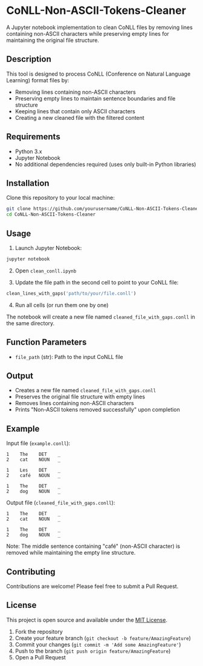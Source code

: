 # CoNLL-Non-ASCII-Tokens-Cleaner

A Jupyter notebook implementation to clean CoNLL files by removing lines containing non-ASCII characters while preserving empty lines for maintaining the original file structure.

## Description

This tool is designed to process CoNLL (Conference on Natural Language Learning) format files by:
- Removing lines containing non-ASCII characters
- Preserving empty lines to maintain sentence boundaries and file structure
- Keeping lines that contain only ASCII characters
- Creating a new cleaned file with the filtered content

## Requirements

- Python 3.x
- Jupyter Notebook
- No additional dependencies required (uses only built-in Python libraries)

## Installation

Clone this repository to your local machine:

```bash
git clone https://github.com/yourusername/CoNLL-Non-ASCII-Tokens-Cleaner.git
cd CoNLL-Non-ASCII-Tokens-Cleaner
```

## Usage

1. Launch Jupyter Notebook:
```bash
jupyter notebook
```

2. Open `clean_conll.ipynb`

3. Update the file path in the second cell to point to your CoNLL file:
```python
clean_lines_with_gaps('path/to/your/file.conll')
```

4. Run all cells (or run them one by one)

The notebook will create a new file named `cleaned_file_with_gaps.conll` in the same directory.

## Function Parameters

- `file_path` (str): Path to the input CoNLL file

## Output

- Creates a new file named `cleaned_file_with_gaps.conll`
- Preserves the original file structure with empty lines
- Removes lines containing non-ASCII characters
- Prints "Non-ASCII tokens removed successfully" upon completion

## Example

Input file (`example.conll`):
```
1    The    DET    _
2    cat    NOUN   _

1    Les    DET    _
2    café   NOUN   _

1    The    DET    _
2    dog    NOUN   _
```

Output file (`cleaned_file_with_gaps.conll`):
```
1    The    DET    _
2    cat    NOUN   _

1    The    DET    _
2    dog    NOUN   _
```

Note: The middle sentence containing "café" (non-ASCII character) is removed while maintaining the empty line structure.

## Contributing

Contributions are welcome! Please feel free to submit a Pull Request.

## License

This project is open source and available under the [MIT License](LICENSE).

1. Fork the repository
2. Create your feature branch (`git checkout -b feature/AmazingFeature`)
3. Commit your changes (`git commit -m 'Add some AmazingFeature'`)
4. Push to the branch (`git push origin feature/AmazingFeature`)
5. Open a Pull Request
